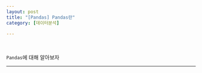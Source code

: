 ```yaml
---
layout: post
title: "[Pandas] Pandas란"
category: [데이터분석]

---
```

<br>

`Pandas`에 대해 알아보자
<!-- more -->

<hr>
